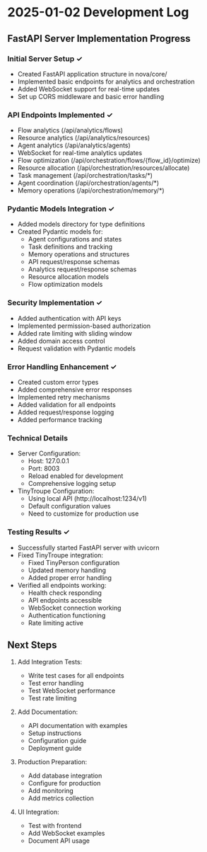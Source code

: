 # 2025-01-02 Development Log

## FastAPI Server Implementation Progress

### Initial Server Setup ✓
- Created FastAPI application structure in nova/core/
- Implemented basic endpoints for analytics and orchestration
- Added WebSocket support for real-time updates
- Set up CORS middleware and basic error handling

### API Endpoints Implemented ✓
- Flow analytics (/api/analytics/flows)
- Resource analytics (/api/analytics/resources)
- Agent analytics (/api/analytics/agents)
- WebSocket for real-time analytics updates
- Flow optimization (/api/orchestration/flows/{flow_id}/optimize)
- Resource allocation (/api/orchestration/resources/allocate)
- Task management (/api/orchestration/tasks/*)
- Agent coordination (/api/orchestration/agents/*)
- Memory operations (/api/orchestration/memory/*)

### Pydantic Models Integration ✓
- Added models directory for type definitions
- Created Pydantic models for:
  * Agent configurations and states
  * Task definitions and tracking
  * Memory operations and structures
  * API request/response schemas
  * Analytics request/response schemas
  * Resource allocation models
  * Flow optimization models

### Security Implementation ✓
- Added authentication with API keys
- Implemented permission-based authorization
- Added rate limiting with sliding window
- Added domain access control
- Request validation with Pydantic models

### Error Handling Enhancement ✓
- Created custom error types
- Added comprehensive error responses
- Implemented retry mechanisms
- Added validation for all endpoints
- Added request/response logging
- Added performance tracking

### Technical Details
- Server Configuration:
  * Host: 127.0.0.1
  * Port: 8003
  * Reload enabled for development
  * Comprehensive logging setup
- TinyTroupe Configuration:
  * Using local API (http://localhost:1234/v1)
  * Default configuration values
  * Need to customize for production use

### Testing Results ✓
- Successfully started FastAPI server with uvicorn
- Fixed TinyTroupe integration:
  * Fixed TinyPerson configuration
  * Updated memory handling
  * Added proper error handling
- Verified all endpoints working:
  * Health check responding
  * API endpoints accessible
  * WebSocket connection working
  * Authentication functioning
  * Rate limiting active

## Next Steps
1. Add Integration Tests:
   - Write test cases for all endpoints
   - Test error handling
   - Test WebSocket performance
   - Test rate limiting

2. Add Documentation:
   - API documentation with examples
   - Setup instructions
   - Configuration guide
   - Deployment guide

3. Production Preparation:
   - Add database integration
   - Configure for production
   - Add monitoring
   - Add metrics collection

4. UI Integration:
   - Test with frontend
   - Add WebSocket examples
   - Document API usage
